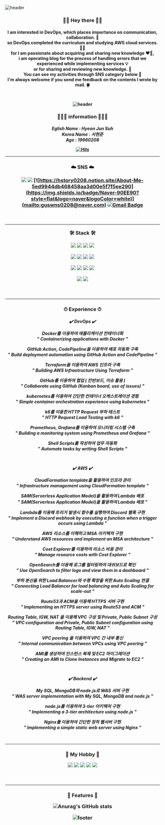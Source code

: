 ![header](https://capsule-render.vercel.app/api?type=waving&color=20:91BFA2,160:D5FFA2&height=130&section=header&text=H's%20GitHub%20Profile&fontSize=47&reversal=true&section=footer&animation=twinkling&fontColor=F8F8FF&fontAlign=75&fontAlignY=40)

<h3 align="center">
🙌🏻 Hey there 🙌🏻 <br>
<p align="center">

<h4 align="center">
I am interested in DevOps, which places importance on communication, collaboration. 👥<br> 
so DevOps completed the curriculum and studying AWS cloud services. ✍🏻<br>
for I am passionate about acquiring and sharing new knowledge ❤️‍🔥, <br>
i am operating blog for the process of handling errors that we experienced while implementing services 💡<br>
or for sharing and reviewing new knowledge. 🤝<br>
 You can see my activities through SNS category below 🌻<br>
 I'm always welcome if you send me feedback on the contents I wrote by mail. 🍀
<p align="center">

<br>

![header](https://capsule-render.vercel.app/api?type=slice&color=1:D5FFA2,150:91BFA2&height=120&section=header&text=About%20Me&fontSize=50&reversal=&section=footer&animation=twinkling&fontColor=F8F8FF&fontAlign=84&fontAlignY=48)

<h3 align="center">

🙋🏻‍♂️ information 🙋🏻‍♂️
<p align="center">

<h5 align="center">

Eglish Name : Hyeon Jun Suh<br>
Korea Name : 서현준<br>
Age : 19960208<br>

[![Hits](https://hits.seeyoufarm.com/api/count/incr/badge.svg?url=https%3A%2F%2Fgithub.com%2FSuhHyeonjun&count_bg=%2367CB7D&title_bg=%23544B49&icon=&icon_color=%23FFE2E2&title=%EB%B0%A9%EB%AC%B8%EC%9E%90&edge_flat=false)](https://hits.seeyoufarm.com) <br>

<p align="center">

***

<h3 align="center">

:cloud: SNS :cloud: <br>



 <a href="https://hstory0208.notion.site/About-Me-5ed9944db468458aa3d00e5f7f5ee290"><img src="https://img.shields.io/badge/Notion-white.svg?logo=notion&logoColor=black&style=flat&link=https://hstory0208.notion.site/About-Me-5ed9944db468458aa3d00e5f7f5ee290"/></a>
 <a href="https://www.instagram.com/hye0__n/"><img src="https://img.shields.io/badge/instagram-F1C2FF.svg?logo=instagram&logoColor=pupple&style=flat&link=https://www.instagram.com/hye0__n/"/></a>
 [![https://hstory0208.notion.site/About-Me-5ed9944db468458aa3d00e5f7f5ee290](https://img.shields.io/badge/Naver-90EE90?style=flat&logo=naver&logoColor=white)](mailto:guswns0208@naver.com)
 [![Gmail Badge](https://img.shields.io/badge/Gmail-D14836?style=flat&logo=Gmail&logoColor=white)](mailto:dmsgktn0208@gmail.com)
 <br>

<p align="center">


<br>

***

<p align="center">
🛠 Stack 🛠

![](https://img.shields.io/badge/mysql-4479A1?style=plastic&logo=mysql&logoColor=white)
![](https://img.shields.io/badge/Javascript-F7DF1E?logo=Javascript&logoColor=black&style=plastic)
![](https://img.shields.io/badge/AWS-E89608?logo=amazonaws&logoColor=090909&style=plastic)
![](https://img.shields.io/badge/docker-E0FFFF?logo=docker&logoColor=blue&style=plastic)

![](https://img.shields.io/badge/Github-white?logo=Github&logoColor=black&style=plastic)
![](https://img.shields.io/badge/git-F05032?style=plastic&logo=git&logoColor=black)
![](https://img.shields.io/badge/DevOps-00FA9A?logo=&logoColor=663399&style=plastic)
![](https://img.shields.io/badge/CI/CD-87CEFA?logo=&logoColor=663399&style=plastic)

![](https://img.shields.io/badge/Prometheus-FFE4E1?logo=Prometheus&logoColor=B22222&style=plastic)
![](https://img.shields.io/badge/Grafana-FFFFE0?logo=grafana&logoColor=FF6347&style=plastic)
![](https://img.shields.io/badge/Node.js-3B3E2E?logo=Node.js&logoColor=9AD94F&style=plastic)
![](https://img.shields.io/badge/Express-000000?logo=express&logoColor=white&style=plastic)

![](https://img.shields.io/badge/Linux-white?style=plastic&logo=linux&logoColor=black)
![](https://img.shields.io/badge/Terraform-BE9DCA?logo=terraform&logoColor=663399&style=plastic)

<p align="center">
<br>

***

<h3 align="center">
⏱ Experience ⏱
<p align="center">

<h5 align="center">

 ✔️ **DevOps** ✔️

Docker를 이용하여 애플리케이션 컨테이너화<br>
" Containerizing applications with Docker "
  
GitHub Action, CodePipeline을 이용하여 배포 자동화 구축<br>
" Build deployment automation using GitHub Action and CodePipeline "
  
Terraform을 이용하여 AWS 인프라 구축<br>
" Building AWS Infrastructure Using Terraform "

GitHub를 이용하여 협업 ( 칸반보드, 이슈 활용 )<br>
" Collaborate using GitHub (Kanban board, use of issues) "

kubernetes를 이용하여 간단한 컨테이너 오케스트레이션 경험<br>
" Simple container orchestration experience using kubernetes "

k6를 이용한 HTTP Request 부하 테스트<br>
" HTTP Request Load Testing with k6 "

Prometheus, Grafana를 이용하여 모니터링 시스템 구축<br>
" Building a monitoring system using Prometheus and Grafana "

Shell Scripts를 작성하여 업무 자동화<br>
" Automate tasks by writing Shell Scripts "

<br>


✔️ **AWS** ✔️

CloudFormation template을 활용하여 인프라 관리<br>
" Infrastructure management using CloudFormation template "

SAM(Serverless Application Model)을 활용하여 Lambda 배포<br>
" SAM(Serverless Application Model)을 활용하여 Lambda 배포 "

Lambda를 이용해 트리거 발생시 함수를 실행하여 Discord 웹훅 구현<br>
" Implement a Discord webhook by executing a function when a trigger occurs using Lambda "

AWS 리소스를 이해하고 MSA 아키텍처 구현<br>
" Understand AWS resources and implement an MSA architecture "

Cost Explorer를 이용하여 리소스 비용 관리<br>
" Manage resource costs with Cost Explorer "

OpenSearch를 이용해 로그를 필터링하여 대쉬보드로 확인<br>
" Use OpenSearch to filter logs and view them in a dashboard "

부하 분산을 위한 Load Balancer와 수평 확장을 위한 Auto Scailng 연결<br>
" Connecting Load Balancer for load balancing and Auto Scaling for scale-out "

Route53과 ACM을 이용해 HTTPS 서버 구현<br>
" Implementing an HTTPS server using Route53 and ACM "


Routing Table, IGW, NAT 을 이용해 VPC 구성 및 Private, Public Subnet 구성<br>
" VPC configuration and Private, Public Subnet configuration using Routing Table, IGW, NAT "


VPC peering 을 이용하여 VPC 간 내부 통신<br>
" Internal communication between VPCs using VPC peering "


AMI를 생성하여 인스턴스 복제 및 EC2 마이그레이션<br>
" Creating an AMI to Clone Instances and Migrate to EC2 "

<br>


✔️ **Backend** ✔️

My SQL, MongoDB와 node.js로  WAS 서버 구현<br>
" WAS server implementation with My SQL, MongoDB and node.js "

node.js를 이용하여 3-tier 아키텍처 구현<br>
" Implementing a 3-tier architecture using node.js "


Nginx를 이용하여 간단한 정적 웹서버 구현<br>
" Implementing a simple static web server using Nginx "

<p align="center">

<br>

***

<h3 align="center">

 🎈 My Hobby 🎈 <br>
 
 
![](https://img.shields.io/badge/Camping-F7FEFD?logo=&logoColor=FF6347&style=flat)
![](https://img.shields.io/badge/Travel-F7FEFD?logo=&logoColor=FF6347&style=flat)
![](https://img.shields.io/badge/Game-F7FEFD?logo&logoColor=FF6347&style=flat)
![](https://img.shields.io/badge/Drama-F7FEFD?logo=&logoColor=FF6347&style=flat)
![](https://img.shields.io/badge/Shopping-F7FEFD?logo=&logoColor=FF6347&style=flat)

<p align="center">
<br>

***

<h3 align="center">

🍏 Features 🍏

![Anurag's GitHub stats](https://github-readme-stats.vercel.app/api?username=SuhHyeonjun&show_icons=true&theme=dark)


<p align="center">

[//]: # (These are reference links used in the body of this note and get stripped out when the markdown processor does its job. There is no need to format nicely because it shouldn't be seen. Thanks SO - http://stackoverflow.com/questions/4823468/store-comments-in-markdown-syntax)

   [dill]: <https://github.com/joemccann/dillinger>
   [git-repo-url]: <https://github.com/joemccann/dillinger.git>
   [john gruber]: <http://daringfireball.net>
   [df1]: <http://daringfireball.net/projects/markdown/>
   [markdown-it]: <https://github.com/markdown-it/markdown-it>
   [Ace Editor]: <http://ace.ajax.org>
   [node.js]: <http://nodejs.org>
   [Twitter Bootstrap]: <http://twitter.github.com/bootstrap/>
   [jQuery]: <http://jquery.com>
   [@tjholowaychuk]: <http://twitter.com/tjholowaychuk>
   [express]: <http://expressjs.com>
   [AngularJS]: <http://angularjs.org>
   [Gulp]: <http://gulpjs.com>

   [PlDb]: <https://github.com/joemccann/dillinger/tree/master/plugins/dropbox/README.md>
   [PlGh]: <https://github.com/joemccann/dillinger/tree/master/plugins/github/README.md>
   [PlGd]: <https://github.com/joemccann/dillinger/tree/master/plugins/googledrive/README.md>
   [PlOd]: <https://github.com/joemccann/dillinger/tree/master/plugins/onedrive/README.md>
   [PlMe]: <https://github.com/joemccann/dillinger/tree/master/plugins/medium/README.md>
   [PlGa]: <https://github.com/RahulHP/dillinger/blob/master/plugins/googleanalytics/README.md>
   
   
   ![footer](https://capsule-render.vercel.app/api?type=slice&color=1:C9F9EE,150:ECFFFC&height=120&section=footer)
